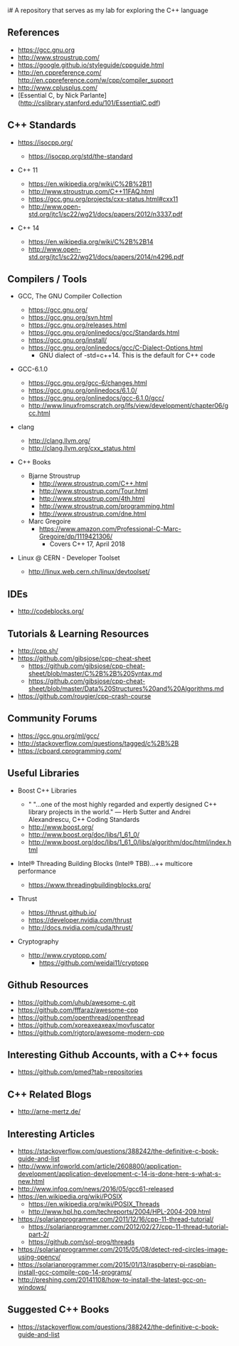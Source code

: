 i# A repository that serves as my lab for exploring the C++ language

## References
* https://gcc.gnu.org
* http://www.stroustrup.com/
* https://google.github.io/styleguide/cppguide.html
* http://en.cppreference.com/
	 http://en.cppreference.com/w/cpp/compiler_support
* http://www.cplusplus.com/
* [Essential C, by Nick Parlante] (http://cslibrary.stanford.edu/101/EssentialC.pdf)


## C++ Standards
* https://isocpp.org/
	* https://isocpp.org/std/the-standard

* C++ 11
	* https://en.wikipedia.org/wiki/C%2B%2B11
	* http://www.stroustrup.com/C++11FAQ.html
	* https://gcc.gnu.org/projects/cxx-status.html#cxx11
	* http://www.open-std.org/jtc1/sc22/wg21/docs/papers/2012/n3337.pdf

* C++ 14
	* https://en.wikipedia.org/wiki/C%2B%2B14
	* http://www.open-std.org/jtc1/sc22/wg21/docs/papers/2014/n4296.pdf 


## Compilers / Tools
* GCC, The GNU Compiler Collection
	* https://gcc.gnu.org/
	* https://gcc.gnu.org/svn.html
	* https://gcc.gnu.org/releases.html
	* https://gcc.gnu.org/onlinedocs/gcc/Standards.html
	* https://gcc.gnu.org/install/
	* https://gcc.gnu.org/onlinedocs/gcc/C-Dialect-Options.html
		* GNU dialect of -std=c++14. This is the default for C++ code

* GCC-6.1.0
	* https://gcc.gnu.org/gcc-6/changes.html
	* https://gcc.gnu.org/onlinedocs/6.1.0/
	* https://gcc.gnu.org/onlinedocs/gcc-6.1.0/gcc/
	* http://www.linuxfromscratch.org/lfs/view/development/chapter06/gcc.html

* clang
	* http://clang.llvm.org/
	* http://clang.llvm.org/cxx_status.html

* C++ Books
  * Bjarne Stroustrup
    * http://www.stroustrup.com/C++.html
    * http://www.stroustrup.com/Tour.html
    * http://www.stroustrup.com/4th.html
    * http://www.stroustrup.com/programming.html
    * http://www.stroustrup.com/dne.html
  * Marc Gregoire 
    * https://www.amazon.com/Professional-C-Marc-Gregoire/dp/1119421306/
      * Covers C++ 17, April 2018
* Linux @ CERN - Developer Toolset
	* http://linux.web.cern.ch/linux/devtoolset/
		

## IDEs
* http://codeblocks.org/


## Tutorials & Learning Resources
- http://cpp.sh/
- https://github.com/gibsjose/cpp-cheat-sheet
  + https://github.com/gibsjose/cpp-cheat-sheet/blob/master/C%2B%2B%20Syntax.md
  + https://github.com/gibsjose/cpp-cheat-sheet/blob/master/Data%20Structures%20and%20Algorithms.md
- https://github.com/rougier/cpp-crash-course


## Community Forums
* https://gcc.gnu.org/ml/gcc/
* http://stackoverflow.com/questions/tagged/c%2B%2B
* https://cboard.cprogramming.com/


## Useful Libraries
* Boost C++ Libraries
  * " "...one of the most highly regarded and expertly designed C++ library projects in the world." — Herb Sutter and Andrei Alexandrescu, C++ Coding Standards
  * http://www.boost.org/
  * http://www.boost.org/doc/libs/1_61_0/
  * http://www.boost.org/doc/libs/1_61_0/libs/algorithm/doc/html/index.html

* Intel® Threading Building Blocks (Intel® TBB)...++ multicore performance
  * https://www.threadingbuildingblocks.org/

* Thrust
  * https://thrust.github.io/
  * https://developer.nvidia.com/thrust
  * http://docs.nvidia.com/cuda/thrust/

* Cryptography
  * http://www.cryptopp.com/
    * https://github.com/weidai11/cryptopp

## Github Resources
* https://github.com/uhub/awesome-c.git
* https://github.com/fffaraz/awesome-cpp
* https://github.com/openthread/openthread
* https://github.com/xoreaxeaxeax/movfuscator
* https://github.com/rigtorp/awesome-modern-cpp


## Interesting Github Accounts, with a C++ focus
* https://github.com/pmed?tab=repositories


## C++ Related Blogs
* http://arne-mertz.de/


## Interesting Articles
* https://stackoverflow.com/questions/388242/the-definitive-c-book-guide-and-list
* http://www.infoworld.com/article/2608800/application-development/application-development-c-14-is-done-here-s-what-s-new.html
* http://www.infoq.com/news/2016/05/gcc61-released
* https://en.wikipedia.org/wiki/POSIX
  * https://en.wikipedia.org/wiki/POSIX_Threads 
  * http://www.hpl.hp.com/techreports/2004/HPL-2004-209.html
* https://solarianprogrammer.com/2011/12/16/cpp-11-thread-tutorial/
  * https://solarianprogrammer.com/2012/02/27/cpp-11-thread-tutorial-part-2/
  * https://github.com/sol-prog/threads
* https://solarianprogrammer.com/2015/05/08/detect-red-circles-image-using-opencv/
* https://solarianprogrammer.com/2015/01/13/raspberry-pi-raspbian-install-gcc-compile-cpp-14-programs/
* http://preshing.com/20141108/how-to-install-the-latest-gcc-on-windows/

## Suggested C++ Books
- https://stackoverflow.com/questions/388242/the-definitive-c-book-guide-and-list

